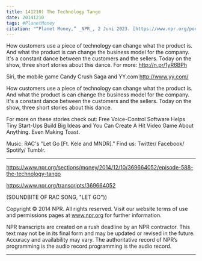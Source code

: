 ```yaml
---
title: 141210) The Technology Tango
date: 20141210
tags: #PlanetMoney
citation: "“Planet Money,” _NPR_, 2 Juni 2023. [https://www.npr.org/podcasts/510289/planet-money](https://www.npr.org/podcasts/510289/planet-money) (diakses 4 Juni 2023)."
---
```


How customers use a piece of technology can change what the product is. And what the product is can change the business model for the company. It's a constant dance between the customers and the sellers. Today on the show, three short stories about this dance. For more: http://n.pr/1yR6BPh



Siri, the mobile game Candy Crush Saga and YY.com
http://www.yy.com/

How customers use a piece of technology can change what the product is. And what the product is can change the business model for the company. It's a constant dance between the customers and the sellers. Today on the show, three short stories about this dance.

For more on these stories check out: Free Voice-Control Software Helps Tiny Start-Ups Build Big Ideas and You Can Create A Hit Video Game About Anything. Even Making Toast.

Music: RAC's "Let Go [Ft. Kele and MNDR]." Find us: Twitter/ Facebook/ Spotify/ Tumblr. 

----

https://www.npr.org/sections/money/2014/12/10/369664052/episode-588-the-technology-tango

https://www.npr.org/transcripts/369664052

(SOUNDBITE OF RAC SONG, "LET GO"))

Copyright © 2014 NPR. All rights reserved. Visit our website terms of use and permissions pages at www.npr.org for further information.

NPR transcripts are created on a rush deadline by an NPR contractor. This text may not be in its final form and may be updated or revised in the future. Accuracy and availability may vary. The authoritative record of NPR’s programming is the audio record.programming is the audio record.

----
